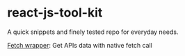 # react-js-tool-kit
A quick snippets and finely tested repo for everyday needs.

[Fetch wrapper](https://github.com/bhoomabrsr/react-js-tool-kit/blob/main/JS/fetcher.js): Get APIs data with native fetch call
